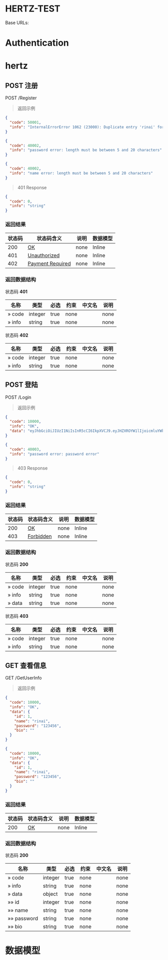 # HERTZ-TEST

Base URLs:

# Authentication

# hertz

## POST 注册

POST /Register

> 返回示例

```json
{
  "code": 50001,
  "info": "InternalErrorError 1062 (23000): Duplicate entry 'rinai' for key 'users.uni_users_name'"
}
```

```json
{
  "code": 40002,
  "info": "password error: length must be between 5 and 20 characters"
}
```

```json
{
  "code": 40002,
  "info": "name error: length must be between 5 and 20 characters"
}
```

> 401 Response

```json
{
  "code": 0,
  "info": "string"
}
```

### 返回结果

|状态码|状态码含义|说明|数据模型|
|---|---|---|---|
|200|[OK](https://tools.ietf.org/html/rfc7231#section-6.3.1)|none|Inline|
|401|[Unauthorized](https://tools.ietf.org/html/rfc7235#section-3.1)|none|Inline|
|402|[Payment Required](https://tools.ietf.org/html/rfc7231#section-6.5.2)|none|Inline|

### 返回数据结构

状态码 **401**

|名称|类型|必选|约束|中文名|说明|
|---|---|---|---|---|---|
|» code|integer|true|none||none|
|» info|string|true|none||none|

状态码 **402**

|名称|类型|必选|约束|中文名|说明|
|---|---|---|---|---|---|
|» code|integer|true|none||none|
|» info|string|true|none||none|

## POST 登陆

POST /Login

> 返回示例

```json
{
  "code": 10000,
  "info": "OK",
  "data": "eyJhbGciOiJIUzI1NiIsInR5cCI6IkpXVCJ9.eyJHZXROYW1lIjoicmluYWkiLCJleHAiOjE3MzcxNjM3MDZ9.6V7fgmlRFASBdHnGzHRve-ISUhI8FqiGfragPupZfnc"
}
```

```json
{
  "code": 40003,
  "info": "password error: password error"
}
```

> 403 Response

```json
{
  "code": 0,
  "info": "string"
}
```

### 返回结果

|状态码|状态码含义|说明|数据模型|
|---|---|---|---|
|200|[OK](https://tools.ietf.org/html/rfc7231#section-6.3.1)|none|Inline|
|403|[Forbidden](https://tools.ietf.org/html/rfc7231#section-6.5.3)|none|Inline|

### 返回数据结构

状态码 **200**

|名称|类型|必选|约束|中文名|说明|
|---|---|---|---|---|---|
|» code|integer|true|none||none|
|» info|string|true|none||none|
|» data|string|true|none||none|

状态码 **403**

|名称|类型|必选|约束|中文名|说明|
|---|---|---|---|---|---|
|» code|integer|true|none||none|
|» info|string|true|none||none|

## GET 查看信息

GET /GetUserInfo

> 返回示例

```json
{
  "code": 10000,
  "info": "OK",
  "data": {
    "id": 1,
    "name": "rinai",
    "password": "123456",
    "bio": ""
  }
}
```

```json
{
  "code": 10000,
  "info": "OK",
  "data": {
    "id": 1,
    "name": "rinai",
    "password": "123456",
    "bio": ""
  }
}
```

### 返回结果

|状态码|状态码含义|说明|数据模型|
|---|---|---|---|
|200|[OK](https://tools.ietf.org/html/rfc7231#section-6.3.1)|none|Inline|

### 返回数据结构

状态码 **200**

|名称|类型|必选|约束|中文名|说明|
|---|---|---|---|---|---|
|» code|integer|true|none||none|
|» info|string|true|none||none|
|» data|object|true|none||none|
|»» id|integer|true|none||none|
|»» name|string|true|none||none|
|»» password|string|true|none||none|
|»» bio|string|true|none||none|

# 数据模型

